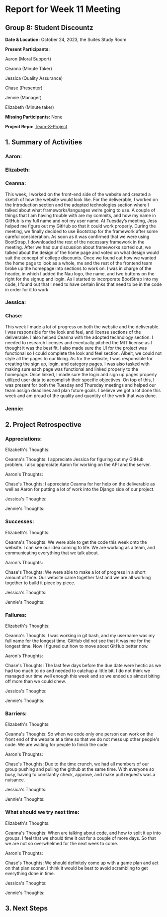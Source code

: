 # Report for Week 11 Meeting

## Group 8: Student Discountz

**Date & Location:** October 24, 2023, the Suites Study Room

**Present Participants:**

Aaron (Moral Support)

Ceanna (Minute Taker) 

Jessica (Quality Assurance)

Chase (Presenter)

Jennie (Manager)

Elizabeth (Minute taker)

**Missing Participants:** None 

**Project Repo:** [Team-8-Project](https://github.com/aaronr7734/team-8-project "Our Repository")

## 1. Summary of Activities

### **Aaron**:


### **Elizabeth**:


### **Ceanna**:
This week, I worked on the front-end side of the website and created a sketch of how the website would look like. For the deliverable, I worked on the Introduction section and the adopted technologies section where I talked about what frameworks/languages we’re going to use. A couple of things that I am having trouble with are my commits, and how my name in GitHub is my full name and not my user name. At  Tuesday’s meeting, Jess helped me figure out my GitHub so that it could work properly. During the meeting, we finally decided to use Bootstrap for the framework after some careful consideration. As soon as it was confirmed that we were using BootStrap, I downloaded the rest of the necessary framework in the meeting. After we had our discussion about frameworks sorted out, we talked about the design of the home page and voted on what design would suit the concept of college discounts. Once we found out how we wanted the home page to look as a whole, me and the rest of the frontend team broke up the homepage into sections to work on. I was in charge of the header, in which I added the Nau logo, the name, and two buttons on the right for the signup and login. As I started to incorporate BootStrap into my code, I found out that I need to have certain links that need to be in the code in order for it to work. 


### **Jessica**:


### **Chase**:
This week I made a lot of progress on both the webstie and the deliverable. I was responsible for the look and feel, and license sections of the deliverable. I also helped Ceanna with the adopted technology section. I needed to research licenses and eventually pitched the MIT license as I thought it was the best fit. I also made sure the UI for the project was functional so I could complete the look and feel section. Albeit, we could not style all the pages to our liking. As for the website, I was responsible for creating the sign up, login, and category pages. I was also tasked with making sure each page was functional and linked properly to the homepage. Once linked, I made sure the login and sign up pages properly utilized user data to accomplish their specific objectives. On top of this, I was present for both the Tuesday and Thursday meetings and helped our team assign deadlines and plan future goals. I believe we got a lot done this week and am proud of the quality and quantity of the work that was done.

### **Jennie**:



## 2. Project Retrospective


### **Appreciations**: 

   Elizabeth's Thoughts:
   
   Ceanna's Thoughts: I appreciate Jessica for figuring out my GitHub problem. I also appreciate Aaron for working on the API and the server.

   Aaron's Thoughts: 

   Chase's Thoughts: I appreciate Ceanna for her help on the deliverable as well as Aaron for putting a lot of work into the Django side of our project.
   
   Jessica's Thoughts:  
   
   Jennie's Thoughts:

### **Successes**: 

   Elizabeth's Thoughts: 
   
   Ceanna's Thoughts: We were able to get the code this week onto the website. I can see our idea coming to life. We are working as a team, and communicating everything that we talk about. 

   
   Aaron's Thoughts: 

   
   Chase's Thoughts: We were able to make a lot of progress in a short amount of time. Our website came together fast and we are all working together to build it piece by piece.

   
   Jessica's Thoughts: 

   
   Jennie's Thoughts:


### **Failures**: 

   Elizabeth's Thoughts:
   
   Ceanna's Thoughts: I was working in git bash, and my username was my full name for the longest time. GitHub did not see that it was me for the longest time. Now I figured out how to move about GitHub better now. 

   
   Aaron's Thoughts: 

   
   Chase's Thoughts: 
   The last few days before the due date were hectic as we had too much to do and needed to catchup a little bit. I do not think we managed our time well enough this week and so we ended up almost biting off more than we could chew. 
   
   Jessica's Thoughts: 

   
   Jennie's Thoughts: 

### **Barriers**: 

   Elizabeth's Thoughts: 

   Ceanna's Thoughts: So when we code only one person can work on the front end of the website at a time so that we do not mess up other people's code. We are waiting for people to finish the code.
   
   Aaron's Thoughts:
   
   Chase's Thoughts: Due to the time crunch, we had all members of our group pushing and pulling the github at the same time. With everyone so busy, having to constantly check, approve, and make pull requests was a nuisance.
   
   Jessica's Thoughts: 
   
   Jennie's Thoughts: 

   
### **What should we try next time**: 

   Elizabeth's Thoughts: 
   
   Ceanna's Thoughts: When are talking about code, and how to split it up into groups. I feel that we should time it out for a couple of more days. So that we are not so overwhelmed for the next week to come.
   
   Aaron's Thoughts: 
   
   Chase's Thoughts: We should definitely come up with a game plan and act on that plan sooner. I think it would be best to avoid scrambling to get everything done in time.
   
   Jessica's Thoughts: 

   Jennie's Thoughts:
   
   
## 3. Next Steps


